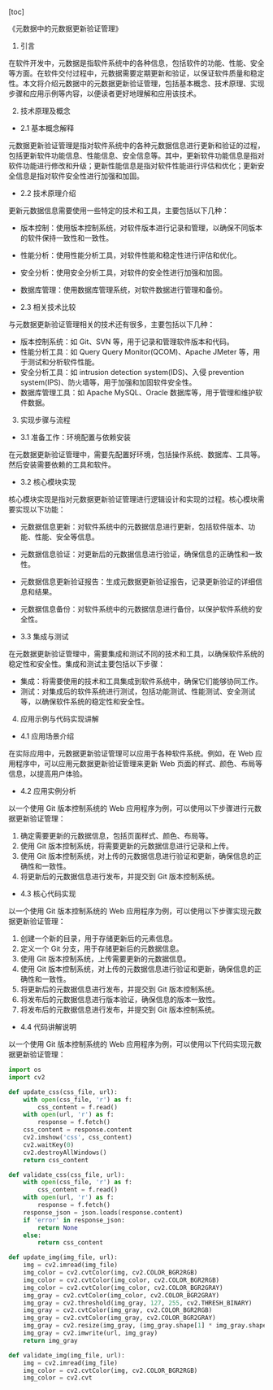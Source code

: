 
[toc]                    
                
                
《元数据中的元数据更新验证管理》

1. 引言

在软件开发中，元数据是指软件系统中的各种信息，包括软件的功能、性能、安全等方面。在软件交付过程中，元数据需要定期更新和验证，以保证软件质量和稳定性。本文将介绍元数据中的元数据更新验证管理，包括基本概念、技术原理、实现步骤和应用示例等内容，以便读者更好地理解和应用该技术。

2. 技术原理及概念

- 2.1 基本概念解释

元数据更新验证管理是指对软件系统中的各种元数据信息进行更新和验证的过程，包括更新软件功能信息、性能信息、安全信息等。其中，更新软件功能信息是指对软件功能进行修改和升级；更新性能信息是指对软件性能进行评估和优化；更新安全信息是指对软件安全性进行加强和加固。

- 2.2 技术原理介绍

更新元数据信息需要使用一些特定的技术和工具，主要包括以下几种：

- 版本控制：使用版本控制系统，对软件版本进行记录和管理，以确保不同版本的软件保持一致性和一致性。
- 性能分析：使用性能分析工具，对软件性能和稳定性进行评估和优化。
- 安全分析：使用安全分析工具，对软件的安全性进行加强和加固。
- 数据库管理：使用数据库管理系统，对软件数据进行管理和备份。

- 2.3 相关技术比较

与元数据更新验证管理相关的技术还有很多，主要包括以下几种：

- 版本控制系统：如 Git、SVN 等，用于记录和管理软件版本和代码。
- 性能分析工具：如 Query Query Monitor(QCOM)、Apache JMeter 等，用于测试和分析软件性能。
- 安全分析工具：如  intrusion detection system(IDS)、入侵 prevention system(IPS)、防火墙等，用于加强和加固软件安全性。
- 数据库管理工具：如 Apache  MySQL、Oracle 数据库等，用于管理和维护软件数据。

3. 实现步骤与流程

- 3.1 准备工作：环境配置与依赖安装

在元数据更新验证管理中，需要先配置好环境，包括操作系统、数据库、工具等。然后安装需要依赖的工具和软件。

- 3.2 核心模块实现

核心模块实现是指对元数据更新验证管理进行逻辑设计和实现的过程。核心模块需要实现以下功能：

- 元数据信息更新：对软件系统中的元数据信息进行更新，包括软件版本、功能、性能、安全等信息。
- 元数据信息验证：对更新后的元数据信息进行验证，确保信息的正确性和一致性。
- 元数据信息更新验证报告：生成元数据更新验证报告，记录更新验证的详细信息和结果。
- 元数据信息备份：对软件系统中的元数据信息进行备份，以保护软件系统的安全性。

- 3.3 集成与测试

在元数据更新验证管理中，需要集成和测试不同的技术和工具，以确保软件系统的稳定性和安全性。集成和测试主要包括以下步骤：

- 集成：将需要使用的技术和工具集成到软件系统中，确保它们能够协同工作。
- 测试：对集成后的软件系统进行测试，包括功能测试、性能测试、安全测试等，以确保软件系统的稳定性和安全性。

4. 应用示例与代码实现讲解

- 4.1 应用场景介绍

在实际应用中，元数据更新验证管理可以应用于各种软件系统。例如，在 Web 应用程序中，可以应用元数据更新验证管理来更新 Web 页面的样式、颜色、布局等信息，以提高用户体验。

- 4.2 应用实例分析

以一个使用 Git 版本控制系统的 Web 应用程序为例，可以使用以下步骤进行元数据更新验证管理：

1. 确定需要更新的元数据信息，包括页面样式、颜色、布局等。
2. 使用 Git 版本控制系统，将需要更新的元数据信息进行记录和上传。
3. 使用 Git 版本控制系统，对上传的元数据信息进行验证和更新，确保信息的正确性和一致性。
4. 将更新后的元数据信息进行发布，并提交到 Git 版本控制系统。

- 4.3 核心代码实现

以一个使用 Git 版本控制系统的 Web 应用程序为例，可以使用以下步骤实现元数据更新验证管理：

1. 创建一个新的目录，用于存储更新后的元素信息。
2. 定义一个 Git 分支，用于存储更新后的元数据信息。
3. 使用 Git 版本控制系统，上传需要更新的元数据信息。
4. 使用 Git 版本控制系统，对上传的元数据信息进行验证和更新，确保信息的正确性和一致性。
5. 将更新后的元数据信息进行发布，并提交到 Git 版本控制系统。
6. 将发布后的元数据信息进行版本验证，确保信息的版本一致性。
7. 将发布后的元数据信息进行发布，并提交到 Git 版本控制系统。

- 4.4 代码讲解说明

以一个使用 Git 版本控制系统的 Web 应用程序为例，可以使用以下代码实现元数据更新验证管理：

```python
import os
import cv2

def update_css(css_file, url):
    with open(css_file, 'r') as f:
        css_content = f.read()
    with open(url, 'r') as f:
        response = f.fetch()
    css_content = response.content
    cv2.imshow('css', css_content)
    cv2.waitKey(0)
    cv2.destroyAllWindows()
    return css_content

def validate_css(css_file, url):
    with open(css_file, 'r') as f:
        css_content = f.read()
    with open(url, 'r') as f:
        response = f.fetch()
    response_json = json.loads(response.content)
    if 'error' in response_json:
        return None
    else:
        return css_content

def update_img(img_file, url):
    img = cv2.imread(img_file)
    img_color = cv2.cvtColor(img, cv2.COLOR_BGR2RGB)
    img_color = cv2.cvtColor(img_color, cv2.COLOR_BGR2RGB)
    img_color = cv2.cvtColor(img_color, cv2.COLOR_BGR2GRAY)
    img_gray = cv2.cvtColor(img_color, cv2.COLOR_BGR2GRAY)
    img_gray = cv2.threshold(img_gray, 127, 255, cv2.THRESH_BINARY)
    img_gray = cv2.cvtColor(img_gray, cv2.COLOR_BGR2RGB)
    img_gray = cv2.cvtColor(img_gray, cv2.COLOR_BGR2GRAY)
    img_gray = cv2.resize(img_gray, (img_gray.shape[1] * img_gray.shape[0], img_gray.shape[0] * img_gray.shape[1]), interpolation=cv2.INTER_LUEn)
    img_gray = cv2.imwrite(url, img_gray)
    return img_gray

def validate_img(img_file, url):
    img = cv2.imread(img_file)
    img_color = cv2.cvtColor(img, cv2.COLOR_BGR2RGB)
    img_color = cv2.cvt

